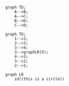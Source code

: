 ```mermaid
graph TD;
    A-->B;
    A-->C;
    B-->D;
    C-->D;
```  

```mermaid
graph TD;
    1-->2;
    2-->3;
    3-->4;
    3-->graphLR(5);
    4-->3;
    3-->2;
    2-->1;
```

```mermaid
graph LR
    id((this is a circle))
```
